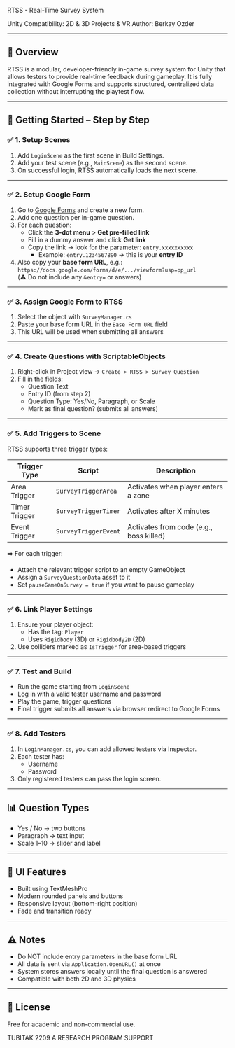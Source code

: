 RTSS - Real-Time Survey System

Unity Compatibility: 2D & 3D Projects & VR
Author: Berkay Ozder

-------------------------------
🔧 Overview
-------------------------------
RTSS is a modular, developer-friendly in-game survey system for Unity that allows testers to provide real-time feedback during gameplay. It is fully integrated with Google Forms and supports structured, centralized data collection without interrupting the playtest flow.

-------------------------------
🚀 Getting Started – Step by Step
-------------------------------

### ✅ 1. Setup Scenes
1. Add `LoginScene` as the first scene in Build Settings.
2. Add your test scene (e.g., `MainScene`) as the second scene.
3. On successful login, RTSS automatically loads the next scene.

---

### ✅ 2. Setup Google Form
1. Go to [Google Forms](https://forms.google.com) and create a new form.
2. Add one question per in-game question.
3. For each question:
   - Click the **3-dot menu** > **Get pre-filled link**
   - Fill in a dummy answer and click **Get link**
   - Copy the link → look for the parameter: `entry.xxxxxxxxxx`
     - Example: `entry.1234567890` → this is your **entry ID**
4. Also copy your **base form URL**, e.g.:  
   `https://docs.google.com/forms/d/e/.../viewform?usp=pp_url`  
   (⚠️ Do not include any `&entry=` or answers)

---

### ✅ 3. Assign Google Form to RTSS
1. Select the object with `SurveyManager.cs`
2. Paste your base form URL in the `Base Form URL` field
3. This URL will be used when submitting all answers

---

### ✅ 4. Create Questions with ScriptableObjects
1. Right-click in Project view → `Create > RTSS > Survey Question`
2. Fill in the fields:
   - Question Text
   - Entry ID (from step 2)
   - Question Type: Yes/No, Paragraph, or Scale
   - Mark as final question? (submits all answers)

---

### ✅ 5. Add Triggers to Scene
RTSS supports three trigger types:

| Trigger Type  |        Script        | Description 
|---------------|----------------------|-------------------------------
| Area Trigger  | `SurveyTriggerArea`  | Activates when player enters a zone 
| Timer Trigger | `SurveyTriggerTimer` | Activates after X minutes 
| Event Trigger | `SurveyTriggerEvent` | Activates from code (e.g., boss killed)

➡️ For each trigger:
- Attach the relevant trigger script to an empty GameObject
- Assign a `SurveyQuestionData` asset to it
- Set `pauseGameOnSurvey = true` if you want to pause gameplay

---

### ✅ 6. Link Player Settings
1. Ensure your player object:
   - Has the tag: `Player`
   - Uses `Rigidbody` (3D) or `Rigidbody2D` (2D)
2. Use colliders marked as `IsTrigger` for area-based triggers

---

### ✅ 7. Test and Build
- Run the game starting from `LoginScene`
- Log in with a valid tester username and password
- Play the game, trigger questions
- Final trigger submits all answers via browser redirect to Google Forms

---

### ✅ 8. Add Testers
1. In `LoginManager.cs`, you can add allowed testers via Inspector.
2. Each tester has:
   - Username
   - Password
3. Only registered testers can pass the login screen.

-------------------------------
📊 Question Types
-------------------------------
- Yes / No → two buttons  
- Paragraph → text input  
- Scale 1–10 → slider and label

-------------------------------
🎨 UI Features
-------------------------------
- Built using TextMeshPro
- Modern rounded panels and buttons
- Responsive layout (bottom-right position)
- Fade and transition ready

-------------------------------
⚠️ Notes
-------------------------------
- Do NOT include entry parameters in the base form URL
- All data is sent via `Application.OpenURL()` at once
- System stores answers locally until the final question is answered
- Compatible with both 2D and 3D physics

-------------------------------
📄 License
-------------------------------
Free for academic and non-commercial use.

TUBITAK 2209 A RESEARCH PROGRAM SUPPORT
